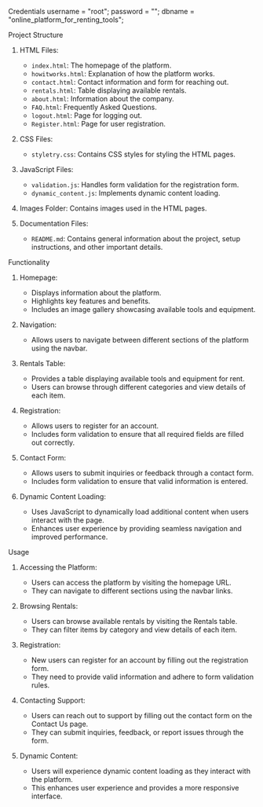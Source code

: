  Credentials
username = "root";
password = "";
dbname = "online_platform_for_renting_tools";

 Project Structure

1. HTML Files: 
   - `index.html`: The homepage of the platform.
   - `howitworks.html`: Explanation of how the platform works.
   - `contact.html`: Contact information and form for reaching out.
   - `rentals.html`: Table displaying available rentals.
   - `about.html`: Information about the company.
   - `FAQ.html`: Frequently Asked Questions.
   - `logout.html`: Page for logging out.
   - `Register.html`: Page for user registration.

2. CSS Files:
   - `styletry.css`: Contains CSS styles for styling the HTML pages.

3. JavaScript Files:
   - `validation.js`: Handles form validation for the registration form.
   - `dynamic_content.js`: Implements dynamic content loading.

4. Images Folder: Contains images used in the HTML pages.

5. Documentation Files:
   - `README.md`: Contains general information about the project, setup instructions, and other important details.

Functionality

1. Homepage:
   - Displays information about the platform.
   - Highlights key features and benefits.
   - Includes an image gallery showcasing available tools and equipment.

2. Navigation:
   - Allows users to navigate between different sections of the platform using the navbar.

3. Rentals Table:
   - Provides a table displaying available tools and equipment for rent.
   - Users can browse through different categories and view details of each item.

4. Registration:
   - Allows users to register for an account.
   - Includes form validation to ensure that all required fields are filled out correctly.

5. Contact Form:
   - Allows users to submit inquiries or feedback through a contact form.
   - Includes form validation to ensure that valid information is entered.

6. Dynamic Content Loading:
   - Uses JavaScript to dynamically load additional content when users interact with the page.
   - Enhances user experience by providing seamless navigation and improved performance.

 Usage

1. Accessing the Platform:
   - Users can access the platform by visiting the homepage URL.
   - They can navigate to different sections using the navbar links.

2. Browsing Rentals:
   - Users can browse available rentals by visiting the Rentals table.
   - They can filter items by category and view details of each item.

3. Registration:
   - New users can register for an account by filling out the registration form.
   - They need to provide valid information and adhere to form validation rules.

4. Contacting Support:
   - Users can reach out to support by filling out the contact form on the Contact Us page.
   - They can submit inquiries, feedback, or report issues through the form.

5. Dynamic Content:
   - Users will experience dynamic content loading as they interact with the platform.
   - This enhances user experience and provides a more responsive interface.
